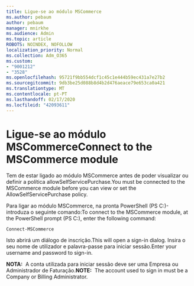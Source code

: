 ```yaml
---
title: Ligue-se ao módulo MSCommerce
ms.author: pebaum
author: pebaum
manager: mnirkhe
ms.audience: Admin
ms.topic: article
ROBOTS: NOINDEX, NOFOLLOW
localization_priority: Normal
ms.collection: Adm_O365
ms.custom:
- "9001212"
- "3528"
ms.openlocfilehash: 95721f9bb554dcf1c45c1e444b59ec431a7e27b2
ms.sourcegitcommit: 9db3be25d088b8d4b2d476aeace79e653ca0a421
ms.translationtype: MT
ms.contentlocale: pt-PT
ms.lasthandoff: 02/17/2020
ms.locfileid: "42093611"
---
```

# <a name="connect-to-the-mscommerce-module"></a><span data-ttu-id="84569-102">Ligue-se ao módulo MSCommerce</span><span class="sxs-lookup"><span data-stu-id="84569-102">Connect to the MSCommerce module</span></span>

<span data-ttu-id="84569-103">Tem de estar ligado ao módulo MSCommerce antes de poder visualizar ou definir a política allowSelfServicePurchase.</span><span class="sxs-lookup"><span data-stu-id="84569-103">You must be connected to the MSCommerce module before you can view or set the AllowSelfServicePurchase policy.</span></span>  

<span data-ttu-id="84569-104">Para ligar ao módulo MSCommerce, na pronta PowerShell (PS C:\)- introduza o seguinte comando:</span><span class="sxs-lookup"><span data-stu-id="84569-104">To connect to the MSCommerce module, at the PowerShell prompt (PS C:\), enter the following command:</span></span>

    Connect-MSCommerce

<span data-ttu-id="84569-105">Isto abrirá um diálogo de inscrição.</span><span class="sxs-lookup"><span data-stu-id="84569-105">This will open a sign-in dialog.</span></span> <span data-ttu-id="84569-106">Insira o seu nome de utilizador e palavra-passe para iniciar sessão.</span><span class="sxs-lookup"><span data-stu-id="84569-106">Enter your username and password to sign-in.</span></span>

<span data-ttu-id="84569-107">**NOTA:**&nbsp;&nbsp;A conta utilizada para iniciar sessão deve ser uma Empresa ou Administrador de Faturação.</span><span class="sxs-lookup"><span data-stu-id="84569-107">**NOTE:**&nbsp;&nbsp;The account used to sign in must be a Company or Billing Administrator.</span></span>
